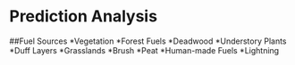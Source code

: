 # Prediction Analysis
##Fuel Sources
*Vegetation
*Forest Fuels
*Deadwood 
*Understory Plants
*Duff Layers
*Grasslands
*Brush
*Peat
*Human-made Fuels
*Lightning
